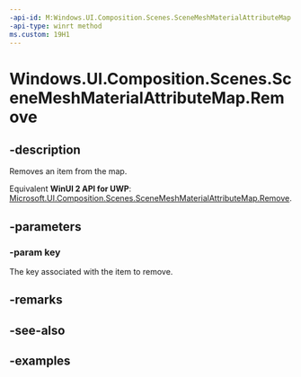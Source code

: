 ```yaml
---
-api-id: M:Windows.UI.Composition.Scenes.SceneMeshMaterialAttributeMap.Remove(System.String)
-api-type: winrt method
ms.custom: 19H1
---
```


<!-- Method syntax.
public void SceneMeshMaterialAttributeMap.Remove(String key)
-->

# Windows.UI.Composition.Scenes.SceneMeshMaterialAttributeMap.Remove

## -description

Removes an item from the map.

Equivalent **WinUI 2 API for UWP**: [Microsoft.UI.Composition.Scenes.SceneMeshMaterialAttributeMap.Remove](/windows/winui/api/microsoft.ui.composition.scenes.scenemeshmaterialattributemap.remove).

## -parameters
### -param key

The key associated with the item to remove.

## -remarks

## -see-also

## -examples

